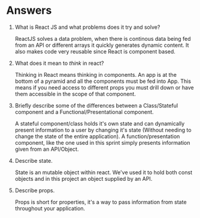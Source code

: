 # Answers

1.  What is React JS and what problems does it try and solve?

    ReactJS solves a data problem, when there is continous data being fed from an API or different arrays it quickly generates dynamic content. It also makes code very reusable since React is component based.

1.  What does it mean to _think_ in react?

    Thinking in React means thinking in components. An app is at the bottom of a pyramid and all the components must be fed into App. This means if you need access to different props you must drill down or have them accessible in the scope of that component.

1.  Briefly describe some of the differences between a Class/Stateful component and a Functional/Presentational component.

    A stateful component/class holds it's own state and can dynamically present information to a user by changing it's state (Without needing to change the state of the entire application). A function/presentation component, like the one used in this sprint simply presents information given from an API/Object.

1.  Describe state.

    State is an mutable object within react. We've used it to hold both const objects and in this project an object supplied by an API.

1.  Describe props.

    Props is short for properties, it's a way to pass information from state throughout your application.
